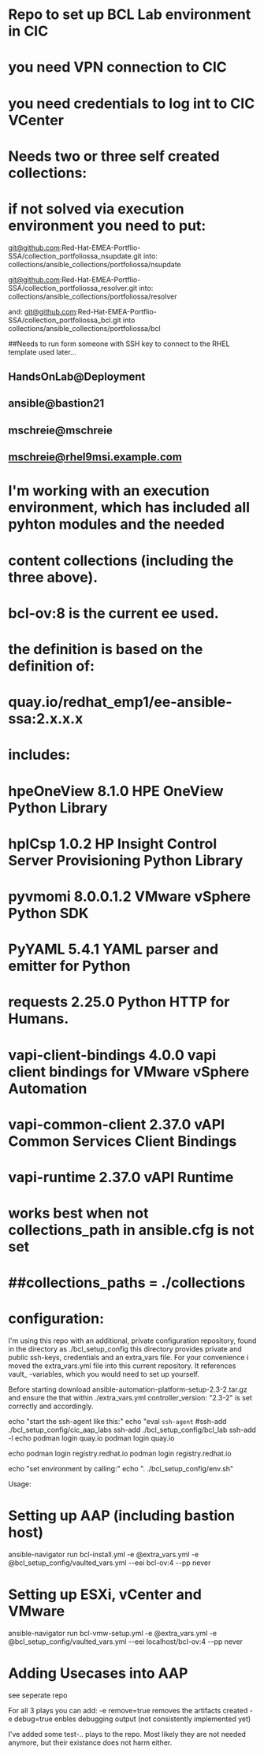 # Repo to set up BCL Lab environment in CIC
# you need VPN connection to CIC
# you need credentials to log int to CIC VCenter

# Needs two or three self created collections:
# if not solved via execution environment you need to put:
git@github.com:Red-Hat-EMEA-Portflio-SSA/collection_portfoliossa_nsupdate.git
into:  collections/ansible_collections/portfoliossa/nsupdate

git@github.com:Red-Hat-EMEA-Portflio-SSA/collection_portfoliossa_resolver.git
into:  collections/ansible_collections/portfoliossa/resolver

and:
git@github.com:Red-Hat-EMEA-Portflio-SSA/collection_portfoliossa_bcl.git
into   collections/ansible_collections/portfoliossa/bcl


##Needs to run form someone with SSH key to connect to the RHEL template used later...
## HandsOnLab@Deployment
## ansible@bastion21
## mschreie@mschreie
## mschreie@rhel9msi.example.com

# I'm working with an execution environment, which has included all pyhton modules and the needed 
# content collections (including the three above).
# bcl-ov:8 is the current ee used.
#   the definition is based on the definition of:
#      quay.io/redhat_emp1/ee-ansible-ssa:2.x.x.x
#   includes:
#    hpeOneView                8.1.0     HPE OneView Python Library
#    hpICsp                    1.0.2     HP Insight Control Server Provisioning Python Library
#    pyvmomi                   8.0.0.1.2 VMware vSphere Python SDK
#    PyYAML                    5.4.1     YAML parser and emitter for Python
#    requests                  2.25.0    Python HTTP for Humans.
#    vapi-client-bindings      4.0.0     vapi client bindings for VMware vSphere Automation
#    vapi-common-client        2.37.0    vAPI Common Services Client Bindings
#    vapi-runtime              2.37.0    vAPI Runtime
# works best when not collections_path in ansible.cfg is not set
#       ##collections_paths = ./collections


# configuration:
I'm using this repo with an additional, private configuration repository, found in the directory as ./bcl_setup_config
this directory provides private and public ssh-keys, credentials and an extra_vars file. For your convenience i moved 
the extra_vars.yml file into this current repository. It references vault_ -variables, which you would need to set up 
yourself. 


Before starting download ansible-automation-platform-setup-2.3-2.tar.gz 
and ensure the that within ./extra_vars.yml
controller_version: "2.3-2"
is set correctly and accordingly.

echo "start the ssh-agent like this:"
echo "eval `ssh-agent`
#ssh-add ./bcl_setup_config/cic_aap_labs
ssh-add ./bcl_setup_config/bcl_lab
ssh-add -l
echo podman login quay.io
podman login quay.io

echo podman login registry.redhat.io
podman login registry.redhat.io


echo "set environment by calling:"
echo ". ./bcl_setup_config/env.sh"


Usage: 

# Setting up AAP (including bastion host)
ansible-navigator run bcl-install.yml -e @extra_vars.yml -e @bcl_setup_config/vaulted_vars.yml --eei bcl-ov:4 --pp never

# Setting up ESXi, vCenter and VMware
ansible-navigator run bcl-vmw-setup.yml -e @extra_vars.yml -e @bcl_setup_config/vaulted_vars.yml --eei localhost/bcl-ov:4 --pp never

# Adding Usecases into AAP
see seperate repo

For all 3 plays you can add:
-e remove=true		removes the artifacts created
-e debug=true		enbles debugging output (not consistently implemented yet)


I've added some test-.. plays to the repo. Most likely they are not needed anymore, but their existance does not harm either.
